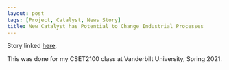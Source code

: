 ```yaml
---
layout: post
tags: [Project, Catalyst, News Story]
title: New Catalyst has Potential to Change Industrial Processes
---
```

Story linked [here](https://drive.google.com/file/d/1dZ5x_tdRw-CRRzFWuADCp1Q5U9D5i4dw/view?usp=sharing).

This was done for my CSET2100 class at Vanderbilt University, Spring 2021.
